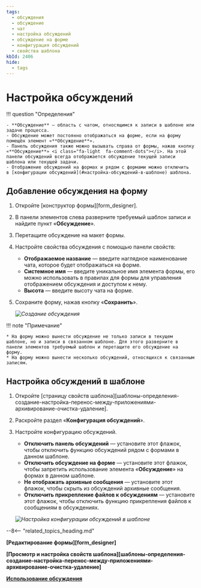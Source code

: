 ```yaml
---
tags:
  - обсуждения
  - обсуждение
  - чат
  - настройка обсуждений
  - обсуждение на форме
  - конфигурация обсуждений
  - свойства шаблона
kbId: 2406
hide:
  - tags
---
```


# Настройка обсуждений

!!! question "Определения"

    - **Обсуждение** — область с чатом, относящимся к записи в шаблоне или задаче процесса.
    - Обсуждение может постоянно отображаться на форме, если на форму помещён элемент «**Обсуждение**».
    - Панель обсуждения также можно вызывать справа от формы, нажав кнопку «**Обсуждение**» <i class="fa-light  fa-comment-dots"></i>. На этой панели обсуждений всегда отображается обсуждение текущей записи шаблона или текущей задачи.
    - Отображение обсуждений на формах и рядом с формами можно отключить в [конфигурации обсуждений](#настройка-обсуждений-в-шаблоне) шаблона.

## Добавление обсуждения на форму

1. Откройте [конструктор формы][form_designer].
2. В панели элементов слева разверните требуемый шаблон записи и найдите пункт «**Обсуждение**».
3. Перетащите обсуждение на макет формы.
4. Настройте свойства обсуждения с помощью панели свойств:  
    - **Отображаемое название** — введите наглядное наименование чата, которое будет отображаться на форме.
    - **Системное имя** — введите уникальное имя элемента формы, его можно использовать в правилах для формы для управления отображением обсуждения и доступом к нему.
    - **Высота** — введите высоту чата на форме.
5. Сохраните форму, нажав кнопку «**Сохранить**».

    *![Создание обсуждения](discussion_create.png)*

!!! note "Примечание"

    * На форму можно вынести обсуждение не только записи в текущем шаблоне, но и записи в связанном шаблоне. Для этого разверните в панели элементов требуемый шаблон и перетащите его обсуждение на форму.
    * На форму можно вынести несколько обсуждений, относящихся к связанным записям.

## Настройка обсуждений в шаблоне

1. Откройте [страницу свойств шаблона][шаблоны-определения-создание-настройка-перенос-между-приложениями-архивирование-очистка-удаление].
2. Раскройте раздел «**Конфигурация обсуждений**».
3. Настройте конфигурацию обсуждений.  
    - **Отключить панель обсуждений** — установите этот флажок, чтобы отключить функцию обсуждений рядом с формами в данном шаблоне.
    - **Отключить обсуждение на форме** — установите этот флажок, чтобы запретить использование элемента «**Обсуждение**» на формах в данном шаблоне.
    - **Не отображать архивные сообщения** — установите этот флажок, чтобы скрыть из обсуждений архивные сообщения.
    - **Отключить прикрепление файлов к обсуждениям** — установите этот флажок, чтобы отключить функцию прикрепления файлов к сообщениям в обсуждениях.

    *![Настройка конфигурации обсуждений в шаблоне](discussion_configure_template.png)*

--8<-- "related_topics_heading.md"

**[Редактирование формы][form_designer]**

**[Просмотр и настройка свойств шаблона][шаблоны-определения-создание-настройка-перенос-между-приложениями-архивирование-очистка-удаление]**

**[Использование обсуждения](discussion_use.md)**

